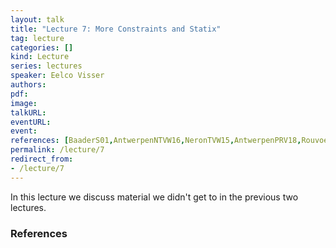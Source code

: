 ```yaml
---
layout: talk
title: "Lecture 7: More Constraints and Statix"
tag: lecture
categories: []
kind: Lecture
series: lectures
speaker: Eelco Visser
authors:
pdf:
image:
talkURL:
eventURL:
event:
references: [BaaderS01,AntwerpenNTVW16,NeronTVW15,AntwerpenPRV18,RouvoetAPKV20]
permalink: /lecture/7
redirect_from:
- /lecture/7
---
```


In this lecture we discuss material we didn't get to in the previous two lectures.

### References
